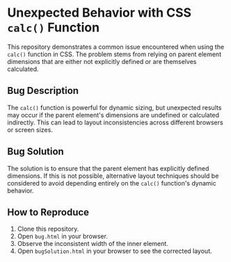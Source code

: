 # Unexpected Behavior with CSS `calc()` Function

This repository demonstrates a common issue encountered when using the `calc()` function in CSS.  The problem stems from relying on parent element dimensions that are either not explicitly defined or are themselves calculated.

## Bug Description

The `calc()` function is powerful for dynamic sizing, but unexpected results may occur if the parent element's dimensions are undefined or calculated indirectly.  This can lead to layout inconsistencies across different browsers or screen sizes.

## Bug Solution

The solution is to ensure that the parent element has explicitly defined dimensions.  If this is not possible, alternative layout techniques should be considered to avoid depending entirely on the `calc()` function's dynamic behavior.

## How to Reproduce

1. Clone this repository.
2. Open `bug.html` in your browser.
3. Observe the inconsistent width of the inner element. 
4. Open `bugSolution.html` in your browser to see the corrected layout.
